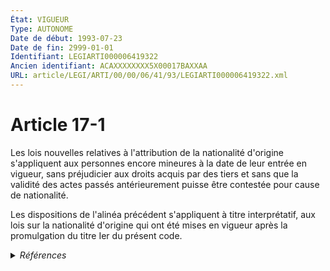 ```yaml
---
État: VIGUEUR
Type: AUTONOME
Date de début: 1993-07-23
Date de fin: 2999-01-01
Identifiant: LEGIARTI000006419322
Ancien identifiant: ACAXXXXXXXX5X00017BAXXAA
URL: article/LEGI/ARTI/00/00/06/41/93/LEGIARTI000006419322.xml
---
```


<h1>Article 17-1</h1>

Les lois nouvelles relatives à l'attribution de la nationalité d'origine
s'appliquent aux personnes encore mineures à la date de leur entrée en vigueur,
sans préjudicier aux droits acquis par des tiers et sans que la validité des
actes passés antérieurement puisse être contestée pour cause de nationalité.<br />

Les dispositions de l'alinéa précédent s'appliquent à titre interprétatif, aux
lois sur la nationalité d'origine qui ont été mises en vigueur après la
promulgation du titre Ier du présent code.


<details>
  <summary><em>Références</em></summary>

  <h2>Textes faisant référence à l'article</h2>
  
  <ul>
    <li>
      <a href="https://legal.tricoteuses.fr//redirection/JORFTEXT000000362019?vers=git&vers=legifrance">LOI n° 93-933 du 22 juillet 1993 réformant le droit de la nationalité</a> CODIFICATION cible
    </li>
  </ul>
  
  <h2>Références faites par l'article</h2>
  
  <ul>
    <li>
      CONCORDANCE source Code de la nationalité française 3
    </li>
    <li>
      1993-07-22 CODIFICATION source <a href="https://legal.tricoteuses.fr//redirection/JORFTEXT000000362019?vers=git&vers=legifrance">LOI n° 93-933 du 22 juillet 1993 réformant le droit de la nationalité</a>
    </li>
    <li>
      1993-07-22 CREATION source Loi n°93-933 du 22 juillet 1993 - art. 50 () JORF 23 juillet 1993
    </li>
  </ul>
</details>
